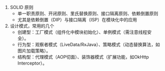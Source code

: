 
1. SOLID 原则
   - 单一职责原则、开闭原则、里氏替换原则、接口隔离原则、依赖倒置原则
   - 尤其是依赖倒置（DIP）与接口隔离（ISP）在模块化中的应用
2. 设计模式，常用的几个 
   - 创建型：工厂模式（组件化中模块初始化）、单例模式（需注意线程安全）。
   - 行为型：观察者模式（LiveData/RxJava）、策略模式（动态替换算法，如图片加载策略）。
   - 结构型：代理模式（AOP切面）、装饰器模式（扩展功能，如OkHttp Interceptor）。